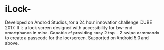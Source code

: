 # iLock-
Developed on Android Studios, for a 24 hour innovation challenge iCUBE 2017.
It is a lock screen designed with accessibility for low-end smartphones in mind. 
Capable of providing easy 2 tap + 2 swipe commands to create a passcode for the lockscreen.
Supported on Android 5.0 and above. 
